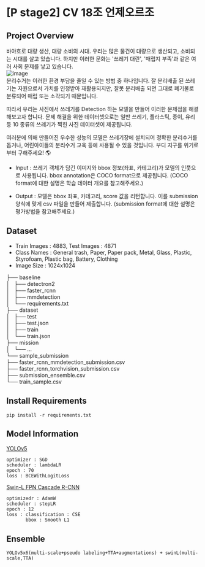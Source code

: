 # [P stage2] CV 18조 언제오르조

## Project Overview
바야흐로 대량 생산, 대량 소비의 시대. 우리는 많은 물건이 대량으로 생산되고, 소비되는 시대를 살고 있습니다. 하지만 이러한 문화는 '쓰레기 대란', '매립지 부족'과 같은 여러 사회 문제를 낳고 있습니다.  
![image](https://user-images.githubusercontent.com/63439911/162978954-2fe259ac-a365-444b-b4d1-9444eba09df7.png)  
분리수거는 이러한 환경 부담을 줄일 수 있는 방법 중 하나입니다. 잘 분리배출 된 쓰레기는 자원으로서 가치를 인정받아 재활용되지만, 잘못 분리배출 되면 그대로 폐기물로 분류되어 매립 또는 소각되기 때문입니다.

따라서 우리는 사진에서 쓰레기를 Detection 하는 모델을 만들어 이러한 문제점을 해결해보고자 합니다. 문제 해결을 위한 데이터셋으로는 일반 쓰레기, 플라스틱, 종이, 유리 등 10 종류의 쓰레기가 찍힌 사진 데이터셋이 제공됩니다.

여러분에 의해 만들어진 우수한 성능의 모델은 쓰레기장에 설치되어 정확한 분리수거를 돕거나, 어린아이들의 분리수거 교육 등에 사용될 수 있을 것입니다. 부디 지구를 위기로부터 구해주세요! 🌎

- Input : 쓰레기 객체가 담긴 이미지와 bbox 정보(좌표, 카테고리)가 모델의 인풋으로 사용됩니다. bbox annotation은 COCO format으로 제공됩니다. (COCO format에 대한 설명은 학습 데이터 개요를 참고해주세요.)

- Output : 모델은 bbox 좌표, 카테고리, score 값을 리턴합니다. 이를 submission 양식에 맞게 csv 파일을 만들어 제출합니다. (submission format에 대한 설명은 평가방법을 참고해주세요.)

## Dataset
- Train Images : 4883, Test Images : 4871
- Class Names : General trash, Paper, Paper pack, Metal, Glass, Plastic, Styrofoam, Plastic bag, Battery, Clothing
- Image Size : 1024x1024
  
├── baseline  
│   ├── detectron2  
│   ├── faster_rcnn  
│   ├── mmdetection  
│   └── requirements.txt  
├── dataset  
│   ├── test  
│   ├── test.json  
│   ├── train  
│   └── train.json  
├── mission  
│   └── ...  
└── sample_submission  
    ├── faster_rcnn_mmdetection_submission.csv  
    ├── faster_rcnn_torchvision_submission.csv  
    ├── submission_ensemble.csv  
    └── train_sample.csv  

## Install Requirements
```
pip install -r requirements.txt
```  
## Model Information

[YOLOv5](yolov5)
```
optimizer : SGD
scheduler : lambdaLR
epoch : 70
loss : BCEWithLogitLoss
```

[Swin-L FPN Cascade R-CNN](Mmdetection)
```
optimizedr : AdamW
scheduler : stepLR
epoch : 12
loss : classification : CSE
       bbox : Smooth L1
```

## Ensemble
```
YOLOv5x6(multi-scale+pseudo labeling+TTA+augmentations) + swinL(multi-scale,TTA) 
```

